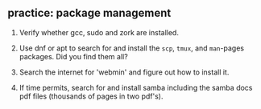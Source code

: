 ## practice: package management

1. Verify whether gcc, sudo and zork are installed.

2. Use dnf or apt to search for and install the `scp`, `tmux`, and `man`-pages packages. Did you find them all?

3. Search the internet for \'webmin\' and figure out how to install it.

4. If time permits, search for and install samba including the samba
docs pdf files (thousands of pages in two pdf\'s).

